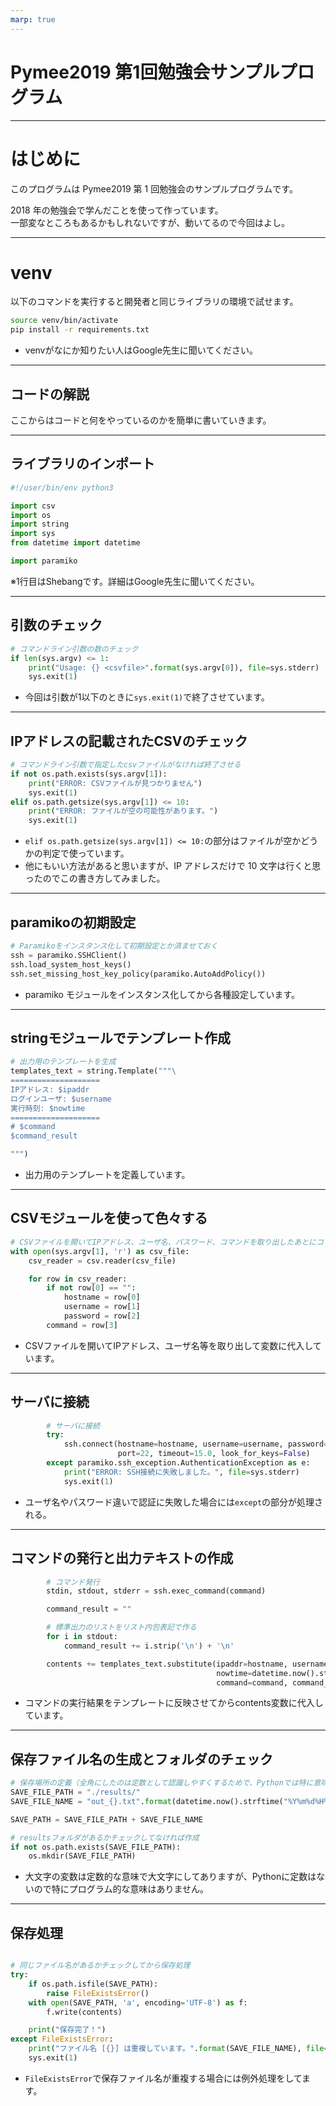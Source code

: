 ```yaml
---
marp: true
---
```


<!-- $theme: gaia -->
<!-- page_number: true -->
<!-- paginate: true -->

# Pymee2019 第1回勉強会サンプルプログラム

---

# はじめに
このプログラムは Pymee2019 第 1 回勉強会のサンプルプログラムです。    
  
2018 年の勉強会で学んだことを使って作っています。  
一部変なところもあるかもしれないですが、動いてるので今回はよし。

---

# venv
以下のコマンドを実行すると開発者と同じライブラリの環境で試せます。

```sh
source venv/bin/activate
pip install -r requirements.txt
```
* venvがなにか知りたい人はGoogle先生に聞いてください。

---

## コードの解説

ここからはコードと何をやっているのかを簡単に書いていきます。

---

## ライブラリのインポート

```python
#!/user/bin/env python3

import csv
import os
import string
import sys
from datetime import datetime

import paramiko

```

※1行目はShebangです。詳細はGoogle先生に聞いてください。

---

## 引数のチェック

```python
# コマンドライン引数の数のチェック
if len(sys.argv) <= 1:
    print("Usage: {} <csvfile>".format(sys.argv[0]), file=sys.stderr)
    sys.exit(1)
```

* 今回は引数が1以下のときに`sys.exit(1)`で終了させています。

---

## IPアドレスの記載されたCSVのチェック

```python
# コマンドライン引数で指定したcsvファイルがなければ終了させる
if not os.path.exists(sys.argv[1]):
    print("ERROR: CSVファイルが見つかりません")
    sys.exit(1)
elif os.path.getsize(sys.argv[1]) <= 10:
    print("ERROR: ファイルが空の可能性があります。")
    sys.exit(1)
```

*  `elif os.path.getsize(sys.argv[1]) <= 10:`の部分はファイルが空かどうかの判定で使っています。  
* 他にもいい方法があると思いますが、IP アドレスだけで 10 文字は行くと思ったのでこの書き方してみました。

---

## paramikoの初期設定

```python
# Paramikoをインスタンス化して初期設定とか済ませておく
ssh = paramiko.SSHClient()
ssh.load_system_host_keys()
ssh.set_missing_host_key_policy(paramiko.AutoAddPolicy())
```

* paramiko モジュールをインスタンス化してから各種設定しています。 


---

## stringモジュールでテンプレート作成
```python
# 出力用のテンプレートを生成
templates_text = string.Template("""\
====================
IPアドレス: $ipaddr
ログインユーザ: $username
実行時刻: $nowtime
====================
# $command
$command_result

""")
```

* 出力用のテンプレートを定義しています。

---

## CSVモジュールを使って色々する

```python
# CSVファイルを開いてIPアドレス、ユーザ名、パスワード、コマンドを取り出したあとにコマンドを実行して出力テキストを生成
with open(sys.argv[1], 'r') as csv_file:
    csv_reader = csv.reader(csv_file)

    for row in csv_reader:
        if not row[0] == "":
            hostname = row[0]
            username = row[1]
            password = row[2]
        command = row[3]
```

* CSVファイルを開いてIPアドレス、ユーザ名等を取り出して変数に代入しています。

---

## サーバに接続
```python
        # サーバに接続
        try:
            ssh.connect(hostname=hostname, username=username, password=password,
                        port=22, timeout=15.0, look_for_keys=False)
        except paramiko.ssh_exception.AuthenticationException as e:
            print("ERROR: SSH接続に失敗しました。", file=sys.stderr)
            sys.exit(1)
```

* ユーザ名やパスワード違いで認証に失敗した場合には`except`の部分が処理される。

---

## コマンドの発行と出力テキストの作成

```python
        # コマンド発行
        stdin, stdout, stderr = ssh.exec_command(command)

        command_result = ""

        # 標準出力のリストをリスト内包表記で作る
        for i in stdout:
            command_result += i.strip('\n') + '\n'

        contents += templates_text.substitute(ipaddr=hostname, username=username,
                                              nowtime=datetime.now().strftime("%H:%M"),
                                              command=command, command_result=command_result)
```

* コマンドの実行結果をテンプレートに反映させてからcontents変数に代入しています。

---

## 保存ファイル名の生成とフォルダのチェック

```python
# 保存場所の定義（全角にしたのは定数として認識しやすくするためで、Pythonでは特に意味は持たない）
SAVE_FILE_PATH = "./results/"
SAVE_FILE_NAME = "out_{}.txt".format(datetime.now().strftime("%Y%m%d%H%M"))

SAVE_PATH = SAVE_FILE_PATH + SAVE_FILE_NAME

# resultsフォルダがあるかチェックしてなければ作成
if not os.path.exists(SAVE_FILE_PATH):
    os.mkdir(SAVE_FILE_PATH)
```

* 大文字の変数は定数的な意味で大文字にしてありますが、Pythonに定数はないので特にプログラム的な意味はありません。

---

## 保存処理

```python

# 同じファイル名があるかチェックしてから保存処理
try:
    if os.path.isfile(SAVE_PATH):
        raise FileExistsError()
    with open(SAVE_PATH, 'a', encoding='UTF-8') as f:
        f.write(contents)

    print("保存完了！")
except FileExistsError:
    print("ファイル名 [{}] は重複しています。".format(SAVE_FILE_NAME), file=sys.stderr)
    sys.exit(1)
```

* `FileExistsError`で保存ファイル名が重複する場合には例外処理をしてます。
